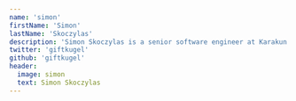 ```yaml
---
name: 'simon'
firstName: 'Simon'
lastName: 'Skoczylas'
description: 'Simon Skoczylas is a senior software engineer at Karakun AG, living in Unna, Germany. He is developer since 2001 with focus on JavaScript and Java. Simon gives talks and presentations on conferences. He battled IE6 in the past and is a passionate web developer.'
twitter: 'giftkugel'
github: 'giftkugel'
header:
  image: simon
  text: Simon Skoczylas
---
```

